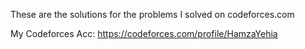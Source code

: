 These are the solutions for the problems I solved on codeforces.com

My Codeforces Acc: https://codeforces.com/profile/HamzaYehia
